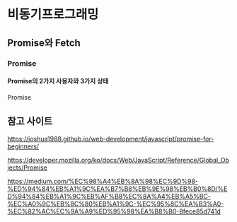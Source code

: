 # 비동기프로그래밍 

## Promise와 Fetch

### Promise

#### Promise의 2가지 사용자와 3가지 상태

Promise

## 참고 사이트

https://joshua1988.github.io/web-development/javascript/promise-for-beginners/

https://developer.mozilla.org/ko/docs/Web/JavaScript/Reference/Global_Objects/Promise

https://medium.com/%EC%98%A4%EB%8A%98%EC%9D%98-%ED%94%84%EB%A1%9C%EA%B7%B8%EB%9E%98%EB%B0%8D/%ED%94%84%EB%A1%9C%EB%AF%B8%EC%8A%A4%EB%A5%BC-%EC%A0%9C%EB%8C%80%EB%A1%9C-%EC%95%8C%EA%B3%A0-%EC%82%AC%EC%9A%A9%ED%95%98%EA%B8%B0-8fece85d741d